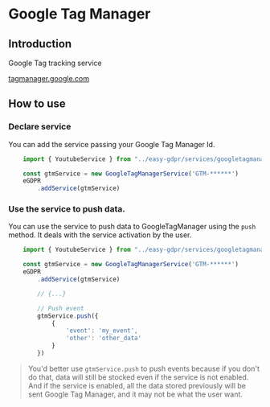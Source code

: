 # Google Tag Manager

## Introduction
Google Tag tracking service

[tagmanager.google.com](https://tagmanager.google.com)

## How to use

### Declare service
You can add the service passing your Google Tag Manager Id.
```javascript
    import { YoutubeService } from "../easy-gdpr/services/googletagmanager/googletagmanager"

    const gtmService = new GoogleTagManagerService('GTM-******')
    eGDPR
        .addService(gtmService)

```


### Use the service to push data.
You can use the service to push data to GoogleTagManager using the `push` method. It deals with the service activation by the user.

```javascript
    import { YoutubeService } from "../easy-gdpr/services/googletagmanager/googletagmanager"

    const gtmService = new GoogleTagManagerService('GTM-******')
    eGDPR
        .addService(gtmService)

        // {...}

        // Push event
        gtmService.push({
            {
                'event': 'my_event',
                'other': 'other_data'
            }
        })

```

> You'd better use `gtmService.push` to push events because if you don't do that, data will still be stocked even if the service is not enabled. And if the service is enabled, all the data stored previously will be sent Google Tag Manager, and it may not be what the user want.